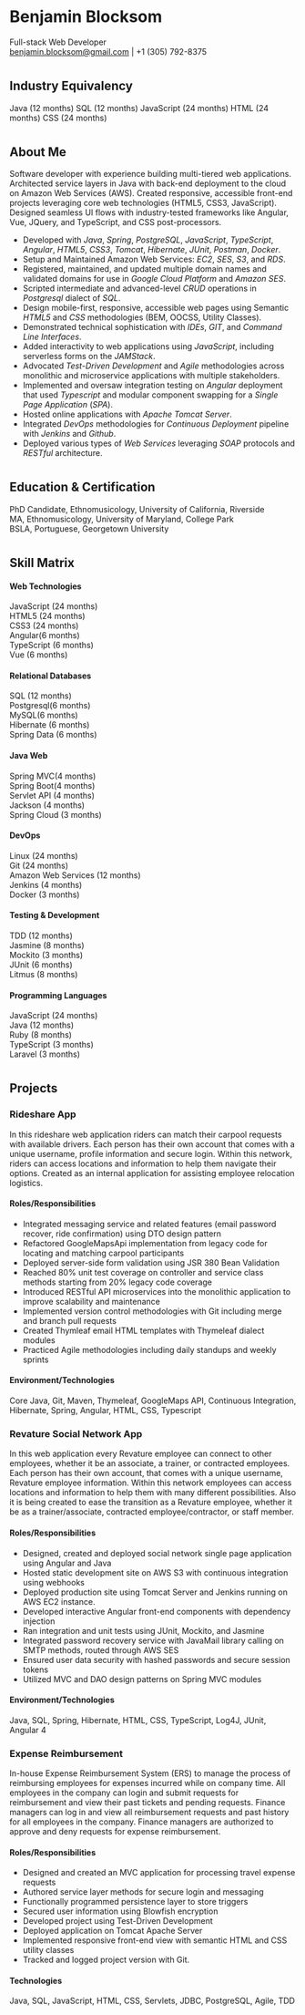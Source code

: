 # Benjamin Blocksom 
Full-stack Web Developer  
benjamin.blocksom@gmail.com | +1 (305) 792-8375

#
## Industry Equivalency
Java (12 months)
SQL (12 months)
JavaScript (24 months)
HTML (24 months)
CSS (24 months)

#
## About Me
Software developer with experience building multi-tiered web applications. Architected service layers in Java with back-end deployment to the cloud on Amazon Web Services (AWS). Created responsive, accessible front-end projects leveraging core web technologies (HTML5, CSS3, JavaScript). Designed seamless UI flows with industry-tested frameworks like Angular, Vue, JQuery, and TypeScript, and CSS post-processors. 

* Developed with *Java*, *Spring*, *PostgreSQL*, *JavaScript*, *TypeScript*, *Angular*, *HTML5*, *CSS3*, *Tomcat*, *Hibernate*, *JUnit*, *Postman*, *Docker*.
* Setup and Maintained Amazon Web Services: *EC2*, *SES*, *S3*, and *RDS*.
* Registered, maintained, and updated multiple domain names and validated domains for use in *Google Cloud Platform* and *Amazon SES*.
* Scripted intermediate and advanced-level *CRUD* operations in *Postgresql* dialect of *SQL*.
* Design mobile-first, responsive, accessible web pages using Semantic *HTML5* and *CSS* methodologies (BEM, OOCSS, Utility Classes).
* Demonstrated technical sophistication with *IDEs*, *GIT*, and *Command Line Interfaces*.
* Added interactivity to web applications using *JavaScript*, including serverless forms on the *JAMStack*.
* Advocated *Test-Driven Development* and *Agile* methodologies across monolithic and microservice applications with multiple stakeholders.
* Implemented and oversaw integration testing on *Angular* deployment that used *Typescript* and modular component swapping for a *Single Page Application* (*SPA*).
* Hosted online applications with *Apache Tomcat Server*.
* Integrated *DevOps* methodologies for *Continuous Deployment* pipeline with *Jenkins* and *Github*.
* Deployed various types of *Web Services* leveraging *SOAP* protocols and *RESTful* architecture.

#
## Education & Certification
PhD Candidate, Ethnomusicology, University of California, Riverside  
MA, Ethnomusicology, University of Maryland, College Park  
BSLA, Portuguese, Georgetown University  

#
## Skill Matrix
#### Web Technologies
JavaScript (24 months)  
HTML5 (24 months)  
CSS3 (24 months)  
Angular(6 months)  
TypeScript (6 months)  
Vue (6 months)  

#### Relational Databases
SQL (12 months)  
Postgresql(6 months)  
MySQL(6 months)  
Hibernate (6 months)  
Spring Data (6 months)  

#### Java Web
Spring MVC(4 months)  
Spring Boot(4 months)  
Servlet API (4 months)  
Jackson (4 months)  
Spring Cloud (3 months)  

#### DevOps
Linux (24 months)  
Git (24 months)  
Amazon Web Services (12 months)  
Jenkins (4 months)  
Docker (3 months)  

#### Testing & Development
TDD (12 months)  
Jasmine (8 months)  
Mockito (3 months)  
JUnit (6 months)  
Litmus (8 months)  

#### Programming Languages
JavaScript (24 months)  
Java (12 months)  
Ruby (8 months)  
TypeScript (3 months)  
Laravel (3 months)  

#
## Projects

### Rideshare App

In this rideshare web application riders can match their carpool requests with available drivers. Each person has their own account that comes with a unique username, profile information and secure login. Within this network, riders can access locations and information to help them navigate their options. Created as an internal application for assisting employee relocation logistics.

#### Roles/Responsibilities

* Integrated messaging service and related features (email password recover, ride confirmation) using DTO design pattern
* Refactored GoogleMapsApi implementation from legacy code for locating and matching carpool participants
* Deployed server-side form validation using JSR 380 Bean Validation
* Reached 80% unit test coverage on controller and service class methods starting from 20% legacy code coverage
* Introduced RESTful API microservices into the monolithic application to improve scalability and maintenance
* Implemented version control methodologies with Git including merge and branch pull requests
* Created Thymleaf email HTML templates with Thymeleaf dialect modules
* Practiced Agile methodologies including daily standups and weekly sprints

#### Environment/Technologies

Core Java, Git, Maven, Thymeleaf, GoogleMaps API, Continuous Integration, Hibernate, Spring, Angular, HTML, CSS, Typescript

### Revature Social Network App

In this web application every Revature employee can connect to other employees, whether it be an associate, a trainer, or contracted employees. Each person has their own account, that comes with a unique username, Revature employee information. Within this network employees can access locations and information to help them with many different possibilities. Also it is being created to ease the transition as a Revature employee, whether it be as a trainer/associate, contracted employee/contractor, or staff member.

#### Roles/Responsibilities 

* Designed, created and deployed social network single page application using Angular and Java
* Hosted static development site on AWS S3 with continuous integration using webhooks
* Deployed production site using Tomcat Server and Jenkins running on AWS EC2 instance.
* Developed interactive Angular front-end components with dependency injection
* Ran integration and unit tests using JUnit, Mockito, and Jasmine
* Integrated password recovery service with JavaMail library calling on SMTP methods, routed through AWS SES
* Ensured user data security with hashed passwords and secure session tokens
* Utilized MVC and DAO design patterns on Spring MVC modules

#### Environment/Technologies

Java, SQL, Spring, Hibernate, HTML, CSS, TypeScript, Log4J, JUnit, Angular 4

### Expense Reimbursement

In-house Expense Reimbursement System (ERS) to manage the process of reimbursing employees for expenses incurred while on company time. All employees in the company can login and submit requests for reimbursement and view their past tickets and pending requests. Finance managers can log in and view all reimbursement requests and past history for all employees in the company. Finance managers are authorized to approve and deny requests for expense reimbursement.

#### Roles/Responsibilities

* Designed and created an MVC application for processing travel expense requests
* Authored service layer methods for secure login and messaging
* Functionally programmed persistence layer to store triggers
* Secured user information using Blowfish encryption
* Developed project using Test-Driven Development 
* Deployed application on Tomcat Apache Server
* Implemented responsive front-end view with semantic HTML and CSS utility classes
* Tracked and logged project version with Git.

#### Technologies
Java, SQL, JavaScript, HTML, CSS, Servlets, JDBC, PostgreSQL, Agile, TDD